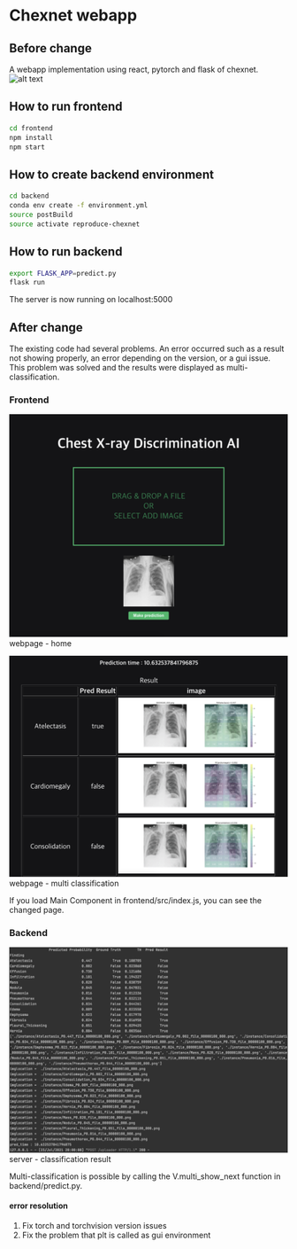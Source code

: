 # Chexnet webapp

## Before change
A webapp implementation using react, pytorch and flask of chexnet.
![alt text](https://i.imgur.com/9VWSgqV.png "Logo Title Text 1")

## How to run frontend
```bash
cd frontend
npm install
npm start
```

## How to create backend environment
```bash
cd backend
conda env create -f environment.yml
source postBuild
source activate reproduce-chexnet
```

## How to run backend
```bash
export FLASK_APP=predict.py
flask run
```
The server is now running on localhost:5000


## After change
The existing code had several problems.
An error occurred such as a result not showing properly, an error depending on the version, or a gui issue.
This problem was solved and the results were displayed as multi-classification.

### Frontend 
![alt text](./images/frontend_default.png "frontend_default")
webpage - home

![alt text](./images/frontend_result.png "frontend_default")
webpage - multi classification

If you load Main Component in frontend/src/index.js, you can see the changed page.

### Backend
![alt text](./images/backend_result.png "backend_default")
server - classification result

Multi-classification is possible by calling the V.multi_show_next function in backend/predict.py.

#### error resolution
1. Fix torch and torchvision version issues
2. Fix the problem that plt is called as gui environment
